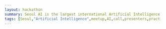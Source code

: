 ```yaml
---
layout: hackathon
summary: Seoul AI is the largest international Artificial Intelligence community in Seoul. Group of professionals from different fields meets twice per month in the heart of Seoul to discuss about AI or implement various AI applications.
tags: [Seoul,"Artificial Intelligence",meetup,AI,call,presenters,practioners,"Machine Learning",Korea,Gangnam,2017]
---
```

